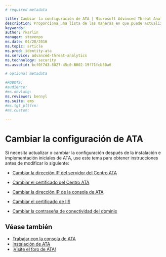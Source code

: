 ```yaml
---
# required metadata

title: Cambiar la configuración de ATA | Microsoft Advanced Threat Analytics
description: Proporciona una lista de las maneras en que puede actualizar la configuración de ATA.
keywords:
author: rkarlin
manager: stevenpo
ms.date: 04/28/2016
ms.topic: article
ms.prod: identity-ata
ms.service: advanced-threat-analytics
ms.technology: security
ms.assetid: bcf0f7d3-8027-45c0-8002-19f71fcb30a6

# optional metadata

#ROBOTS:
#audience:
#ms.devlang:
ms.reviewer: bennyl
ms.suite: ems
#ms.tgt_pltfrm:
#ms.custom:

---
```


# Cambiar la configuración de ATA

Si necesita actualizar o cambiar la configuración después de la instalación e implementación iniciales de ATA, use este tema para obtener instrucciones antes de modificar lo siguiente:

-   [Cambiar la dirección IP del servidor del Centro ATA](modifying-ata-config-centerip.md)

-   [Cambiar el certificado del Centro ATA](modifying-ata-config-centercert.md)

-   [Cambiar la dirección IP de la consola de ATA](modifying-ata-config-consoleip.md)

-   [Cambiar el certificado de IIS](modifying-ata-config-iiscert.md)

-   [Cambiar la contraseña de conectividad del dominio](modifying-ata-config-dcpassword.md)

## Véase también
- [Trabajar con la consola de ATA](working-with-ata-console.md)
- [Instalación de ATA](install-ata.md)
- [¡Visite el foro de ATA!](https://social.technet.microsoft.com/Forums/security/en-US/home?forum=mata)


<!--HONumber=May16_HO1-->


